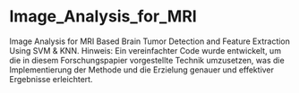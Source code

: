 # Image_Analysis_for_MRI
 Image Analysis for MRI Based Brain Tumor Detection and  Feature Extraction Using SVM &amp; KNN. 
Hinweis:
Ein vereinfachter Code wurde entwickelt, um die in diesem Forschungspapier vorgestellte Technik umzusetzen, was die Implementierung der Methode und die Erzielung genauer und effektiver Ergebnisse erleichtert.
